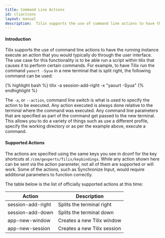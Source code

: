 ```yaml
---
title: Command Line Actions
id: cliactions
layout: manual
description:  Tilix supports the use of command line actions to have the running instance execute an action that you would typically do through the user interface, for example splitting a terminal.
---
```

#### Introduction

Tilix supports the use of command line actions to have the running instance execute an action that you would typically do through the user interface. The use case for this functionality is to be able run a script within tilix that causes it to perform certain commands. For example, to have Tilix run the command ```yaourt -Syua``` in a new terminal that is split right, the following command can be used:


{% highlight bash %}
tilix -a session-add-right -x "yaourt -Syua"
{% endhighlight %}

The ```-a```, or ```--action```, command line switch is what is used to specify the action to be executed. Any action executed is always done relative to the terminal where the command was executed. Any command line parameters that are specified as part of the command get passed to the new terminal. This allows you to do a variety of things such as use a different profile, specify the working directory or as per the example above, execute a command.

#### Supported Actions

The actions are specified using the same keys you see in dconf for the key shortcuts at ```/com/gexperts/Tilix/keybindings```. While any action shown here can be sent via the action parameter, not all of them are supported or will work. Some of the actions, such as Synchronize Input, would require additional parameters to function correctly.

The table below is the list of officially supported actions at this time:

Action | Description
-------|------------
session-add-right | Splits the terminal right
session-add-down | Splits the terminal down
app-new-window | Creates a new Tilix window
app-new-session | Creates a new Tilix session
